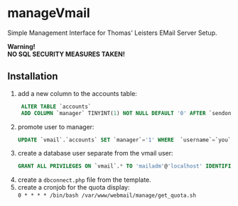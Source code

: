 # manageVmail

Simple Management Interface for Thomas' Leisters EMail Server Setup.

**Warning!**    
**NO SQL SECURITY MEASURES TAKEN!**

## Installation

1. add a new column to the accounts table:    
   ```SQL
    ALTER TABLE `accounts`
	ADD COLUMN `manager` TINYINT(1) NOT NULL DEFAULT '0' AFTER `sendonly`;
   ```
2. promote user to manager:    
   ```SQL
   UPDATE `vmail`.`accounts` SET `manager`='1' WHERE  `username`=`you` and `domain`=`yourdomain.tld`;
   ```
3. create a database user separate from the vmail user:    
    ```SQL
    GRANT ALL PRIVILEGES ON `vmail`.* TO 'mailadm'@'localhost' IDENTIFIED BY 'your-password';
    ```
4. create a `dbconnect.php` file from the template.
5. create a cronjob for the quota display:    
   `0 * * * * /bin/bash /var/www/webmail/manage/get_quota.sh`